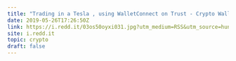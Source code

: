 ```yaml
---
title: "Trading in a Tesla , using WalletConnect on Trust - Crypto Wallet!"
date: 2019-05-26T17:26:50Z
link: https://i.redd.it/03os50oyxi031.jpg?utm_medium=RSS&utm_source=hune
site: i.redd.it
topic: crypto
draft: false
---
```

